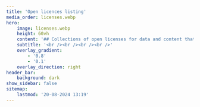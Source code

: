 ```yaml
---
title: 'Open licences listing'
media_order: licenses.webp
hero:
    image: licenses.webp
    height: 60vh
    content: '## Collections of open licenses for data and content that can be freely used, modified, and shared by anyone for any purpose.'
    subtitle: '<br /><br /><br /><br />'
    overlay_gradient:
        - '0.8'
        - '0.1'
    overlay_direction: right
header_bar:
    background: dark
show_sidebar: false
sitemap:
    lastmod: '20-08-2024 13:19'
---
```


